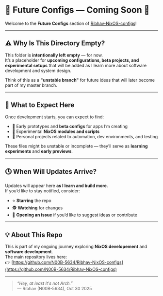 # 🚧 Future Configs — Coming Soon 🚧

Welcome to the **Future Configs** section of [Ribhav-NixOS-configs](https://github.com/N00B-5634/Ribhav-NixOS-configs)!

---

## ⚠️ Why Is This Directory Empty?

This folder is **intentionally left empty** — for now.  
It’s a placeholder for **upcoming configurations, beta projects, and experimental setups** that will be added as I learn more about software development and system design.

Think of this as a **"unstable branch"** for future ideas that will later become part of my master branch.

---

## 🧩 What to Expect Here

Once development starts, you can expect to find:
- 🔧 Early prototypes and **beta configs** for apps I’m creating  
- 🧠 Experimental **NixOS modules and scripts**  
- 🧰 Personal projects related to automation, dev environments, and testing  

These files might be unstable or incomplete — they’ll serve as **learning experiments** and **early previews**.

---

## 🕓 When Will Updates Arrive?

Updates will appear here **as I learn and build more**.  
If you’d like to stay notified, consider:
- ⭐ **Starring** the repo  
- 🕵️ **Watching** for changes  
- 💬 **Opening an issue** if you’d like to suggest ideas or contribute  

---

## 💡 About This Repo

This is part of my ongoing journey exploring **NixOS developement** and **software development**.  
The main repository lives here:  
👉 [https://github.com/N00B-5634/Ribhav-NixOS-configs](https://github.com/N00B-5634/Ribhav-NixOS-configs)

---

> _“Hey, at least it's not Arch.”_  
> — Ribhav (N00B-5634), Oct 30 2025
